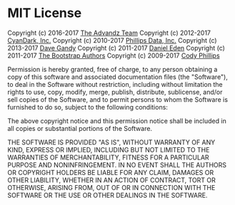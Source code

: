 # MIT License #

Copyright (c) 2016-2017 [The Advandz Team](https://advandz.com/)
Copyright (c) 2012-2017 [CyanDark, Inc.](https://cyandark.com/opensource)
Copyright (c) 2010-2017 [Phillips Data, Inc.](https://github.com/phillipsdata)
Copyright (c) 2013-2017 [Dave Gandy](https://fontawesome.io/)
Copyright (c) 2011-2017 [Daniel Eden](https://daneden.me)
Copyright (c) 2011-2017 [The Bootstrap Authors](https://github.com/twbs/bootstrap/graphs/contributors)
Copyright (c) 2009-2017 [Cody Phillips](https://github.com/clphillips)

Permission is hereby granted, free of charge, to any person
obtaining a copy of this software and associated documentation
files (the "Software"), to deal in the Software without
restriction, including without limitation the rights to use,
copy, modify, merge, publish, distribute, sublicense, and/or sell
copies of the Software, and to permit persons to whom the
Software is furnished to do so, subject to the following
conditions:

The above copyright notice and this permission notice shall be
included in all copies or substantial portions of the Software.

THE SOFTWARE IS PROVIDED "AS IS", WITHOUT WARRANTY OF ANY KIND,
EXPRESS OR IMPLIED, INCLUDING BUT NOT LIMITED TO THE WARRANTIES
OF MERCHANTABILITY, FITNESS FOR A PARTICULAR PURPOSE AND
NONINFRINGEMENT. IN NO EVENT SHALL THE AUTHORS OR COPYRIGHT
HOLDERS BE LIABLE FOR ANY CLAIM, DAMAGES OR OTHER LIABILITY,
WHETHER IN AN ACTION OF CONTRACT, TORT OR OTHERWISE, ARISING
FROM, OUT OF OR IN CONNECTION WITH THE SOFTWARE OR THE USE OR
OTHER DEALINGS IN THE SOFTWARE.

